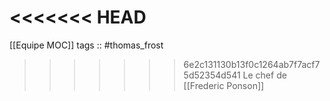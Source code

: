 <<<<<<< HEAD
=======
[[Equipe MOC]]
tags :: #thomas_frost

>>>>>>> 6e2c131130b13f0c1264ab7f7acf75d52354d541
Le chef de [[Frederic Ponson]]

